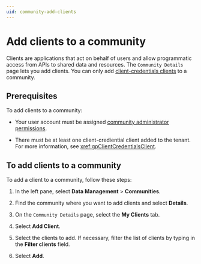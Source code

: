 ```yaml
---
uid: community-add-clients
---
```



# Add clients to a community

Clients are applications that act on behalf of users and allow programmatic access from APIs to shared data and resources. The `Community Details` page lets you add clients. You can only add [client-credentials clients](xref:ccClients) to a community.

## Prerequisites

To add clients to a community:

- Your user account must be assigned [community administrator permissions](xref:ccRoles#community-administrators-preview).

- There must be at least one client-crediential client added to the tenant. For more information, see <xref:gpClientCredentialsClient>.

## To add clients to a community

To add a client to a community, follow these steps:

1. In the left pane, select **Data Management** > **Communities**.

1. Find the community where you want to add clients and select **Details**.

1. On the `Community Details` page, select the **My Clients** tab.

1. Select **Add Client**.

1. Select the clients to add. If necessary, filter the list of clients by typing in the **Filter clients** field.

1. Select **Add**.
